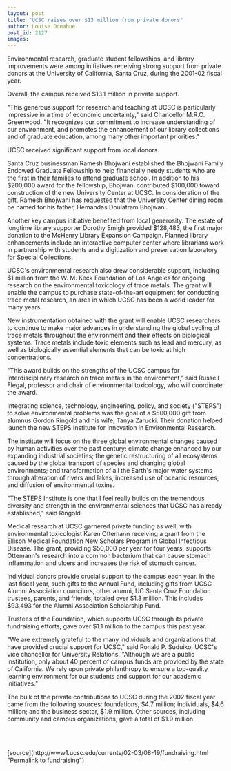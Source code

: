```yaml
---
layout: post
title: "UCSC raises over $13 million from private donors"
author: Louise Donahue
post_id: 2127
images:
---
```


<p>
  Environmental research, graduate student fellowships, and library improvements were among initiatives receiving strong support from private donors at the University of California, Santa Cruz, during the 2001-02 fiscal year.
</p>
<p>
  Overall, the campus received $13.1 million in private support.<br>
</p>
<p>
  "This generous support for research and teaching at UCSC is particularly impressive in a time of economic uncertainty," said Chancellor M.R.C. Greenwood. "It recognizes our commitment to increase understanding of our environment, and promotes the enhancement of our library collections and of graduate education, among many other important priorities."<br>
</p>
<p>
  UCSC received significant support from local donors.<br>
</p>
<p>
  Santa Cruz businessman Ramesh Bhojwani established the Bhojwani Family Endowed Graduate Fellowship to help financially needy students who are the first in their families to attend graduate school. In addition to his $200,000 award for the fellowship, Bhojwani contributed $100,000 toward construction of the new University Center at UCSC. In consideration of the gift, Ramesh Bhojwani has requested that the University Center dining room be named for his father, Hemandas Doulatram Bhojwani.<br>
</p>
<p>
  Another key campus initiative benefited from local generosity. The estate of longtime library supporter Dorothy Emigh provided $128,483, the first major donation to the McHenry Library Expansion Campaign. Planned library enhancements include an interactive computer center where librarians work in partnership with students and a digitization and preservation laboratory for Special Collections.<br>
</p>
<p>
  UCSC's environmental research also drew considerable support, including $1 million from the W. M. Keck Foundation of Los Angeles for ongoing research on the environmental toxicology of trace metals. The grant will enable the campus to purchase state-of-the-art equipment for conducting trace metal research, an area in which UCSC has been a world leader for many years.<br>
</p>
<p>
  New instrumentation obtained with the grant will enable UCSC researchers to continue to make major advances in understanding the global cycling of trace metals throughout the environment and their effects on biological systems. Trace metals include toxic elements such as lead and mercury, as well as biologically essential elements that can be toxic at high concentrations.<br>
</p>
<p>
  "This award builds on the strengths of the UCSC campus for interdisciplinary research on trace metals in the environment," said Russell Flegal, professor and chair of environmental toxicology, who will coordinate the award.
</p>
<p>
  Integrating science, technology, engineering, policy, and society ("STEPS") to solve environmental problems was the goal of a $500,000 gift from alumnus Gordon Ringold and his wife, Tanya Zarucki. Their donation helped launch the new STEPS Institute for Innovation in Environmental Research.<br>
</p>
<p>
  The institute will focus on the three global environmental changes caused by human activities over the past century: climate change enhanced by our expanding industrial societies; the genetic restructuring of all ecosystems caused by the global transport of species and changing global environments; and transformation of all the Earth's major water systems through alteration of rivers and lakes, increased use of oceanic resources, and diffusion of environmental toxins.<br>
</p>
<p>
  "The STEPS Institute is one that I feel really builds on the tremendous diversity and strength in the environmental sciences that UCSC has already established," said Ringold.<br>
</p>
<p>
  Medical research at UCSC garnered private funding as well, with environmental toxicologist Karen Ottemann receiving a grant from the Ellison Medical Foundation New Scholars Program in Global Infectious Disease. The grant, providing $50,000 per year for four years, supports Ottemann's research into a common bacterium that can cause stomach inflammation and ulcers and increases the risk of stomach cancer.<br>
</p>
<p>
  Individual donors provide crucial support to the campus each year. In the last fiscal year, such gifts to the Annual Fund, including gifts from UCSC Alumni Association councilors, other alumni, UC Santa Cruz Foundation trustees, parents, and friends, totaled over $1.3 million. This includes $93,493 for the Alumni Association Scholarship Fund.<br>
</p>
<p>
  Trustees of the Foundation, which supports UCSC through its private fundraising efforts, gave over $1.1 million to the campus this past year.<br>
</p>
<p>
  "We are extremely grateful to the many individuals and organizations that have provided crucial support for UCSC," said Ronald P. Suduiko, UCSC's vice chancellor for University Relations. "Although we are a public institution, only about 40 percent of campus funds are provided by the state of California. We rely upon private philanthropy to ensure a top-quality learning environment for our students and support for our academic initiatives."<br>
</p>
<p>
  The bulk of the private contributions to UCSC during the 2002 fiscal year came from the following sources: foundations, $4.7 million; individuals, $4.6 million; and the business sector, $1.9 million. Other sources, including community and campus organizations, gave a total of $1.9 million.
</p>
<p>
  <br>
  <br>

</p>
<p>

</p>
[source](http://www1.ucsc.edu/currents/02-03/08-19/fundraising.html "Permalink to fundraising")
